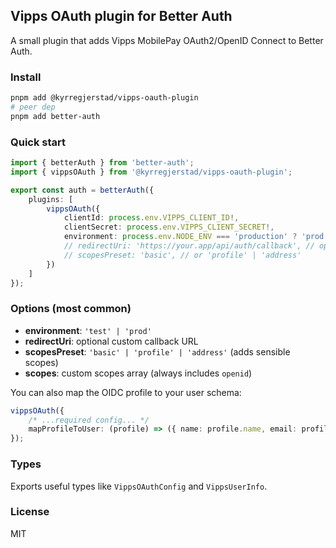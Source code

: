 ## Vipps OAuth plugin for Better Auth

A small plugin that adds Vipps MobilePay OAuth2/OpenID Connect to Better Auth.

### Install

```bash
pnpm add @kyrregjerstad/vipps-oauth-plugin
# peer dep
pnpm add better-auth
```

### Quick start

```ts
import { betterAuth } from 'better-auth';
import { vippsOAuth } from '@kyrregjerstad/vipps-oauth-plugin';

export const auth = betterAuth({
	plugins: [
		vippsOAuth({
			clientId: process.env.VIPPS_CLIENT_ID!,
			clientSecret: process.env.VIPPS_CLIENT_SECRET!,
			environment: process.env.NODE_ENV === 'production' ? 'prod' : 'test',
			// redirectUri: 'https://your.app/api/auth/callback', // optional
			// scopesPreset: 'basic', // or 'profile' | 'address'
		})
	]
});
```

### Options (most common)

- **environment**: `'test' | 'prod'`
- **redirectUri**: optional custom callback URL
- **scopesPreset**: `'basic' | 'profile' | 'address'` (adds sensible scopes)
- **scopes**: custom scopes array (always includes `openid`)

You can also map the OIDC profile to your user schema:

```ts
vippsOAuth({
	/* ...required config... */
	mapProfileToUser: (profile) => ({ name: profile.name, email: profile.email })
});
```

### Types

Exports useful types like `VippsOAuthConfig` and `VippsUserInfo`.

### License

MIT


